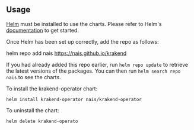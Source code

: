 ## Usage

[Helm](https://helm.sh) must be installed to use the charts.  Please refer to
Helm's [documentation](https://helm.sh/docs) to get started.

Once Helm has been set up correctly, add the repo as follows:

helm repo add nais https://nais.github.io/krakend

If you had already added this repo earlier, run `helm repo update` to retrieve
the latest versions of the packages.  You can then run `helm search repo
nais` to see the charts.

To install the krakend-operator chart:

    helm install krakend-operator nais/krakend-operator

To uninstall the chart:

    helm delete krakend-operato
